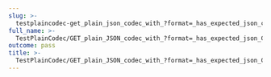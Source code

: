 ```yaml
---
slug: >-
  testplaincodec-get_plain_json_codec_with_?format=_has_expected_json_content-type_and_body_as-is-header_content-type
full_name: >-
  TestPlainCodec/GET_plain_JSON_codec_with_?format=_has_expected_json_Content-Type_and_body_as-is/Header_Content-Type
outcome: pass
title: >-
  TestPlainCodec/GET_plain_JSON_codec_with_?format=_has_expected_json_Content-Type_and_body_as-is/Header_Content-Type
---
```


